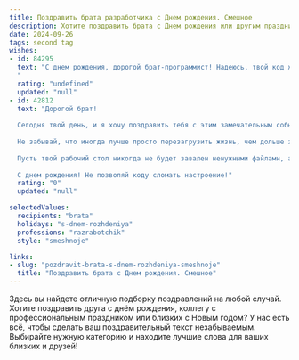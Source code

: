 ```yaml
---
title: Поздравить брата разработчика c Днем рождения. Смешное
description: Хотите поздравить брата c Днем рождения или другим праздником? Наш ИИ создаст незабываемое поздравление, а вы обязательно выделитесь среди других.  
date: 2024-09-26
tags: second tag
wishes:
- id: 84295
  text: "С днем рождения, дорогой брат-программист! Надеюсь, твой код жизни сегодня будет без багов, а дебаггер — это только я,  подшучивающий над твоими  вечными недосыпами! Желаю тебе океан кофе, терабайты счастья и гигабиты здоровья!  Пусть все твои проекты будут успешными, а  баги — только мелкие и легко исправляемые (в отличие от твоих шуток).  С праздником!
  "
  rating: "undefined"
  updated: "null"
- id: 42812
  text: "Дорогой брат!
  
  Сегодня твой день, и я хочу поздравить тебя с этим замечательным событием! Желаю, чтобы все баги обходили тебя стороной, а код компилировался с первой попытки! Пусть твои идеи всегда палятся в топе, а зарплата растет, как число твоих невыполнимых задач!
  
  Не забывай, что иногда лучше просто перезагрузить жизнь, чем дольше загружать ошибки. А мы всегда на связи, чтобы дебажить твои дни и добавлять в них парочку веселых функций!
  
  Пусть твой рабочий стол никогда не будет завален ненужными файлами, а любимые игры запускаются без тормозов! Желаю креативного вдохновения и много радости в каждом новом проекте!
  
  С днем рождения! Не позволяй коду сломать настроение!"
  rating: "0"
  updated: "null"

selectedValues:
  recipients: "brata"
  holidays: "s-dnem-rozhdeniya"
  professions: "razrabotchik"
  style: "smeshnoje"

links:
- slug: "pozdravit-brata-s-dnem-rozhdeniya-smeshnoje"
  title: "Поздравить брата c Днем рождения. Смешное"
---
```


Здесь вы найдете отличную подборку поздравлений на любой случай. 
Хотите поздравить друга с днём рождения, коллегу с профессиональным праздником или близких с Новым годом? У нас есть всё, чтобы сделать ваш поздравительный текст незабываемым. Выбирайте нужную категорию и находите лучшие слова для ваших близких и друзей!
